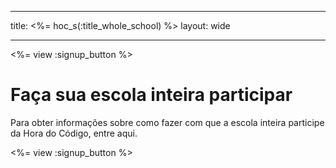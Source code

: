 * * *

title: <%= hoc_s(:title_whole_school) %> layout: wide

* * *

<%= view :signup_button %>

# Faça sua escola inteira participar

Para obter informações sobre como fazer com que a escola inteira participe da Hora do Código, entre aqui.

<%= view :signup_button %>
